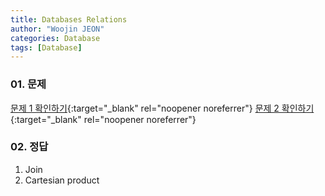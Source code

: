 ```yaml
---
title: Databases Relations
author: "Woojin JEON"
categories: Database
tags: [Database]
---
```


### 01. 문제

[문제 1 확인하기](https://www.hackerrank.com/challenges/relations-1/problem){:target="_blank" rel="noopener noreferrer"}
[문제 2 확인하기](https://www.hackerrank.com/challenges/relations-2/problem){:target="_blank" rel="noopener noreferrer"}

### 02. 정답

1. Join
2. Cartesian product
